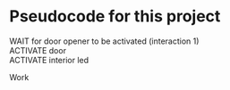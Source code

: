# Pseudocode for this project

WAIT for door opener to be activated  (interaction 1)  
ACTIVATE door  
ACTIVATE interior led  
  
Work
